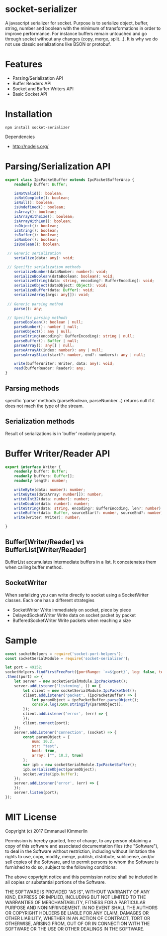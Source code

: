 # socket-serializer
A javascript serializer for socket.
Purpose is to serialize object, buffer, string, number and boolean with the minimum of transformations in order to improve performance.
For instance buffers remain untouched and go through socket without any changes (copy, merge, split...).
It is why we do not use classic serializations like BSON or protobuf.

# Features
* Parsing/Serialization API
* Buffer Readers API
* Socket and Buffer Writers API
* Basic Socket API

# Installation
```Batchfile
npm install socket-serializer
```

Dependencies
* http://nodejs.org/

# Parsing/Serialization API
```ts
export class IpcPacketBuffer extends IpcPacketBufferWrap {
    readonly buffer: Buffer;

    isNotValid(): boolean;
    isNotComplete(): boolean;
    isNull(): boolean;
    isUndefined(): boolean;
    isArray(): boolean;
    isArrayWithSize(): boolean;
    isArrayWithLen(): boolean;
    isObject(): boolean;
    isString(): boolean;
    isBuffer(): boolean;
    isNumber(): boolean;
    isBoolean(): boolean;

 // Generic serialization
    serialize(data: any): void;

 // Specific serialization methods
    serializeNumber(dataNumber: number): void;
    serializeBoolean(dataBoolean: boolean): void;
    serializeString(data: string, encoding?: BufferEncoding): void;
    serializeObject(dataObject: Object): void;
    serializeBuffer(data: Buffer): void;
    serializeArray(args: any[]): void;
 
 // Generic parsing method
    parse(): any;

 // Specific parsing methods
    parseBoolean(): boolean | null;
    parseNumber(): number | null;
    parseObject(): any | null;
    parseString(encoding?: BufferEncoding): string | null;
    parseBuffer(): Buffer | null;
    parseArray(): any[] | null;
    parseArrayAt(index: number): any | null;
    parseArraySlice(start?: number, end?: numbers): any | null;

    write(bufferWriter: Writer, data: any): void;
    read(bufferReader: Reader): any;
}
```
## Parsing methods
specific 'parse' methods (parseBoolean, parseNumber...) returns null if it does not mach the type of the stream.

## Serialization methods
Result of serializations is in 'buffer' readonly property.

# Buffer Writer/Reader API
```ts
export interface Writer {
    readonly buffer: Buffer;
    readonly buffers: Buffer[];
    readonly length: number;

    writeByte(data: number): number;
    writeBytes(dataArray: number[]): number;
    writeUInt32(data: number): number;
    writeDouble(data: number): number;
    writeString(data: string, encoding?: BufferEncoding, len?: number): number;
    writeBuffer(data: Buffer, sourceStart?: number, sourceEnd?: number): number;
    write(writer: Writer): number;

}
```

## Buffer[Writer/Reader] vs BufferList[Writer/Reader]
BufferList accumulates intermediate buffers in a list. It concatenates them when calling buffer method.

## SocketWriter
When serializing you can write directly to socket using a SocketWriter classes. Each one has a different strategies
* SocketWriter
Write immediately on socket, piece by piece
* DelayedSocketWriter
Write data on socket packet by packet
* BufferedSocketWriter
Write packets when reaching a size

# Sample
```js
const socketHelpers = require('socket-port-helpers');
const socketSerialModule = require('socket-serializer');

let port = 49152;
socketHelpers.findFirstFreePort({portRange: `>=${port}`, log: false, testConnection: true })
.then((port) => {
    let server = new socketSerialModule.IpcPacketNet();
    server.addListener('listening', () => {
        let client = new socketSerialModule.IpcPacketNet();
        client.addListener('packet', (ipcPacketBuffer) => {
            let paramObject = ipcPacketBuffer.parseObject();
            console.log(JSON.stringify(paramObject));
        });
        client.addListener('error', (err) => {
        });
        client.connect(port);
    });
    server.addListener('connection', (socket) => {
        const paramObject = {
            num: 10.2,
            str: "test",
            bool: true,
            array: ["", 10.2, true]
        };
        var ipb = new socketSerialModule.IpcPacketBuffer();
        ipb.serializeObject(paramObject);
        socket.write(ipb.buffer);
    });
    server.addListener('error', (err) => {
    });
    server.listen(port);
});
```

# MIT License

Copyright (c) 2017 Emmanuel Kimmerlin

Permission is hereby granted, free of charge, to any person obtaining a copy of this software and associated documentation files (the "Software"), to deal in the Software without restriction, including without limitation the rights to use, copy, modify, merge, publish, distribute, sublicense, and/or sell copies of the Software, and to permit persons to whom the Software is furnished to do so, subject to the following conditions:

The above copyright notice and this permission notice shall be included in all copies or substantial portions of the Software.

THE SOFTWARE IS PROVIDED "AS IS", WITHOUT WARRANTY OF ANY KIND, EXPRESS OR IMPLIED, INCLUDING BUT NOT LIMITED TO THE WARRANTIES OF MERCHANTABILITY, FITNESS FOR A PARTICULAR PURPOSE AND NONINFRINGEMENT. IN NO EVENT SHALL THE AUTHORS OR COPYRIGHT HOLDERS BE LIABLE FOR ANY CLAIM, DAMAGES OR OTHER LIABILITY, WHETHER IN AN ACTION OF CONTRACT, TORT OR OTHERWISE, ARISING FROM, OUT OF OR IN CONNECTION WITH THE SOFTWARE OR THE USE OR OTHER DEALINGS IN THE SOFTWARE.